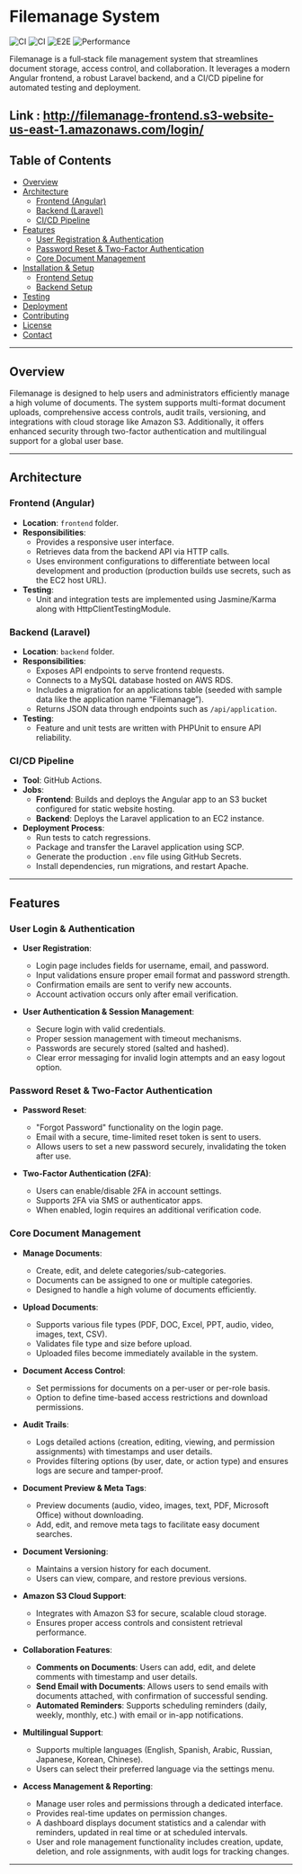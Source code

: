 # Filemanage System 
![CI](https://github.com/nmrepos/filemanage/actions/workflows/ci.yml/badge.svg) ![CI](https://github.com/nmrepos/filemanage/actions/workflows/deploy.yml/badge.svg) ![E2E](https://github.com/nmrepos/filemanage/actions/workflows/e2e.yml/badge.svg) ![Performance](https://github.com/nmrepos/filemanage/actions/workflows/performance.yml/badge.svg)

Filemanage is a full‑stack file management system that streamlines document storage, access control, and collaboration. It leverages a modern Angular frontend, a robust Laravel backend, and a CI/CD pipeline for automated testing and deployment.

Link : http://filemanage-frontend.s3-website-us-east-1.amazonaws.com/login/
---

## Table of Contents

- [Overview](#overview)
- [Architecture](#architecture)
  - [Frontend (Angular)](#frontend-angular)
  - [Backend (Laravel)](#backend-laravel)
  - [CI/CD Pipeline](#cicd-pipeline)
- [Features](#features)
  - [User Registration & Authentication](#user-registration--authentication)
  - [Password Reset & Two-Factor Authentication](#password-reset--two-factor-authentication)
  - [Core Document Management](#core-document-management)
- [Installation & Setup](#installation--setup)
  - [Frontend Setup](#frontend-setup)
  - [Backend Setup](#backend-setup)
- [Testing](#testing)
- [Deployment](#deployment)
- [Contributing](#contributing)
- [License](#license)
- [Contact](#contact)

---

## Overview

Filemanage is designed to help users and administrators efficiently manage a high volume of documents. The system supports multi-format document uploads, comprehensive access controls, audit trails, versioning, and integrations with cloud storage like Amazon S3. Additionally, it offers enhanced security through two-factor authentication and multilingual support for a global user base.

---

## Architecture

### Frontend (Angular)

- **Location**: `frontend` folder.
- **Responsibilities**:
  - Provides a responsive user interface.
  - Retrieves data from the backend API via HTTP calls.
  - Uses environment configurations to differentiate between local development and production (production builds use secrets, such as the EC2 host URL).
- **Testing**:
  - Unit and integration tests are implemented using Jasmine/Karma along with HttpClientTestingModule.

### Backend (Laravel)

- **Location**: `backend` folder.
- **Responsibilities**:
  - Exposes API endpoints to serve frontend requests.
  - Connects to a MySQL database hosted on AWS RDS.
  - Includes a migration for an applications table (seeded with sample data like the application name “Filemanage”).
  - Returns JSON data through endpoints such as `/api/application`.
- **Testing**:
  - Feature and unit tests are written with PHPUnit to ensure API reliability.

### CI/CD Pipeline

- **Tool**: GitHub Actions.
- **Jobs**:
  - **Frontend**: Builds and deploys the Angular app to an S3 bucket configured for static website hosting.
  - **Backend**: Deploys the Laravel application to an EC2 instance.
- **Deployment Process**:
  - Run tests to catch regressions.
  - Package and transfer the Laravel application using SCP.
  - Generate the production `.env` file using GitHub Secrets.
  - Install dependencies, run migrations, and restart Apache.

---

## Features

### User Login & Authentication

- **User Registration**:
  - Login page includes fields for username, email, and password.
  - Input validations ensure proper email format and password strength.
  - Confirmation emails are sent to verify new accounts.
  - Account activation occurs only after email verification.

- **User Authentication & Session Management**:
  - Secure login with valid credentials.
  - Proper session management with timeout mechanisms.
  - Passwords are securely stored (salted and hashed).
  - Clear error messaging for invalid login attempts and an easy logout option.

### Password Reset & Two-Factor Authentication

- **Password Reset**:
  - "Forgot Password" functionality on the login page.
  - Email with a secure, time-limited reset token is sent to users.
  - Allows users to set a new password securely, invalidating the token after use.

- **Two-Factor Authentication (2FA)**:
  - Users can enable/disable 2FA in account settings.
  - Supports 2FA via SMS or authenticator apps.
  - When enabled, login requires an additional verification code.

### Core Document Management

- **Manage Documents**:
  - Create, edit, and delete categories/sub-categories.
  - Documents can be assigned to one or multiple categories.
  - Designed to handle a high volume of documents efficiently.

- **Upload Documents**:
  - Supports various file types (PDF, DOC, Excel, PPT, audio, video, images, text, CSV).
  - Validates file type and size before upload.
  - Uploaded files become immediately available in the system.

- **Document Access Control**:
  - Set permissions for documents on a per-user or per-role basis.
  - Option to define time-based access restrictions and download permissions.

- **Audit Trails**:
  - Logs detailed actions (creation, editing, viewing, and permission assignments) with timestamps and user details.
  - Provides filtering options (by user, date, or action type) and ensures logs are secure and tamper-proof.

- **Document Preview & Meta Tags**:
  - Preview documents (audio, video, images, text, PDF, Microsoft Office) without downloading.
  - Add, edit, and remove meta tags to facilitate easy document searches.

- **Document Versioning**:
  - Maintains a version history for each document.
  - Users can view, compare, and restore previous versions.

- **Amazon S3 Cloud Support**:
  - Integrates with Amazon S3 for secure, scalable cloud storage.
  - Ensures proper access controls and consistent retrieval performance.

- **Collaboration Features**:
  - **Comments on Documents**: Users can add, edit, and delete comments with timestamp and user details.
  - **Send Email with Documents**: Allows users to send emails with documents attached, with confirmation of successful sending.
  - **Automated Reminders**: Supports scheduling reminders (daily, weekly, monthly, etc.) with email or in-app notifications.

- **Multilingual Support**:
  - Supports multiple languages (English, Spanish, Arabic, Russian, Japanese, Korean, Chinese).
  - Users can select their preferred language via the settings menu.

- **Access Management & Reporting**:
  - Manage user roles and permissions through a dedicated interface.
  - Provides real-time updates on permission changes.
  - A dashboard displays document statistics and a calendar with reminders, updated in real time or at scheduled intervals.
  - User and role management functionality includes creation, update, deletion, and role assignments, with audit logs for tracking changes.

---
